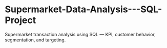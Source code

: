 # Supermarket-Data-Analysis---SQL-Project
Supermarket transaction analysis using SQL — KPI, customer behavior, segmentation, and targeting.

